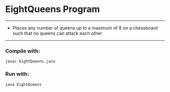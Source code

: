 # EightQueens Program
---
- Places any number of queens up to a maximum of 8 on a chessboard such that no queens can attack each other
---

### Compile with:
`javac EightQueens.java`

### Run with:
`java EightQueens`